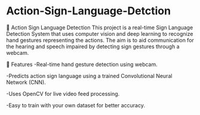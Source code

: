 # Action-Sign-Language-Detction
🧠 Action Sign Language Detection
This project is a real-time Sign Language Detection System that uses computer vision and deep learning to recognize hand gestures representing the actions. The aim is to aid communication for the hearing and speech impaired by detecting sign gestures through a webcam.

📌 Features
-Real-time hand gesture detection using webcam.

-Predicts action sign language using a trained Convolutional Neural Network (CNN).

-Uses OpenCV for live video feed processing.

-Easy to train with your own dataset for better accuracy.
